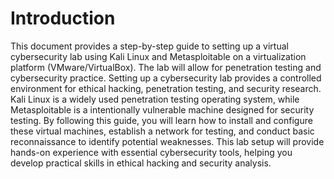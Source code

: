 # Introduction

This document provides a step-by-step guide to setting up a virtual cybersecurity lab using
Kali Linux and Metasploitable on a virtualization platform (VMware/VirtualBox). The lab
will allow for penetration testing and cybersecurity practice.
Setting up a cybersecurity lab provides a controlled environment for ethical hacking,
penetration testing, and security research.
Kali Linux is a widely used penetration testing operating system, while Metasploitable is a
intentionally vulnerable machine designed for security testing.
By following this guide, you will learn how to install and configure these virtual machines,
establish a network for testing, and conduct basic reconnaissance to identify potential
weaknesses. This lab setup will provide hands-on experience with essential cybersecurity
tools, helping you develop practical skills in ethical hacking and security analysis.




